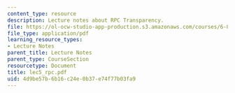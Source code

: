 ```yaml
---
content_type: resource
description: Lecture notes about RPC Transparency.
file: https://ol-ocw-studio-app-production.s3.amazonaws.com/courses/6-824-distributed-computer-systems-engineering-spring-2006/4d9be57b6b16c24e0b37e74f77b03fa9_lec5_rpc.pdf
file_type: application/pdf
learning_resource_types:
- Lecture Notes
parent_title: Lecture Notes
parent_type: CourseSection
resourcetype: Document
title: lec5_rpc.pdf
uid: 4d9be57b-6b16-c24e-0b37-e74f77b03fa9
---
```

